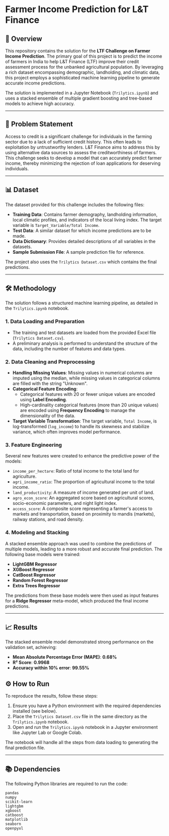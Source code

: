 # Farmer Income Prediction for L\&T Finance

## 🚀 Overview

This repository contains the solution for the **LTF Challenge on Farmer Income Prediction**. The primary goal of this project is to predict the income of farmers in India to help L\&T Finance (LTF) improve their credit assessment process for the unbanked agricultural population. By leveraging a rich dataset encompassing demographic, landholding, and climatic data, this project employs a sophisticated machine learning pipeline to generate accurate income predictions.

The solution is implemented in a Jupyter Notebook (`Trilytics.ipynb`) and uses a stacked ensemble of multiple gradient boosting and tree-based models to achieve high accuracy.

-----

## 🎯 Problem Statement

Access to credit is a significant challenge for individuals in the farming sector due to a lack of sufficient credit history. This often leads to exploitation by untrustworthy lenders. L\&T Finance aims to address this by using alternative data sources to assess the creditworthiness of farmers. This challenge seeks to develop a model that can accurately predict farmer income, thereby minimizing the rejection of loan applications for deserving individuals.

-----

## 📊 Dataset

The dataset provided for this challenge includes the following files:

  * **Training Data**: Contains farmer demography, landholding information, local climatic profiles, and indicators of the local living index. The target variable is `Target_Variable/Total Income`.
  * **Test Data**: A similar dataset for which income predictions are to be made.
  * **Data Dictionary**: Provides detailed descriptions of all variables in the datasets.
  * **Sample Submission File**: A sample prediction file for reference.

The project also uses the `Trilytics Dataset.csv` which contains the final predictions.

-----

## 🛠️ Methodology

The solution follows a structured machine learning pipeline, as detailed in the `Trilytics.ipynb` notebook.

### 1\. Data Loading and Preparation

  * The training and test datasets are loaded from the provided Excel file (`Trilytics Dataset.csv`).
  * A preliminary analysis is performed to understand the structure of the data, including the number of features and data types.

### 2\. Data Cleaning and Preprocessing

  * **Handling Missing Values**: Missing values in numerical columns are imputed using the median, while missing values in categorical columns are filled with the string "Unknown".
  * **Categorical Feature Encoding**:
      * Categorical features with 20 or fewer unique values are encoded using **Label Encoding**.
      * High-cardinality categorical features (more than 20 unique values) are encoded using **Frequency Encoding** to manage the dimensionality of the data.
  * **Target Variable Transformation**: The target variable, `Total Income`, is log-transformed (`log_income`) to handle its skewness and stabilize variance, which often improves model performance.

### 3\. Feature Engineering

Several new features were created to enhance the predictive power of the models:

  * `income_per_hectare`: Ratio of total income to the total land for agriculture.
  * `agri_income_ratio`: The proportion of agricultural income to the total income.
  * `land_productivity`: A measure of income generated per unit of land.
  * `agro_econ_score`: An aggregated score based on agricultural scores, socio-economic parameters, and night light index.
  * `access_score`: A composite score representing a farmer's access to markets and transportation, based on proximity to mandis (markets), railway stations, and road density.

### 4\. Modeling and Stacking

A stacked ensemble approach was used to combine the predictions of multiple models, leading to a more robust and accurate final prediction. The following base models were trained:

  * **LightGBM Regressor**
  * **XGBoost Regressor**
  * **CatBoost Regressor**
  * **Random Forest Regressor**
  * **Extra Trees Regressor**

The predictions from these base models were then used as input features for a **Ridge Regressor** meta-model, which produced the final income predictions.

-----

## 📈 Results

The stacked ensemble model demonstrated strong performance on the validation set, achieving:

  * **Mean Absolute Percentage Error (MAPE)**: **0.68%**
  * **R² Score**: **0.9968**
  * **Accuracy within 10% error**: **99.55%**


## ⚙️ How to Run

To reproduce the results, follow these steps:

1.  Ensure you have a Python environment with the required dependencies installed (see below).
2.  Place the `Trilytics Dataset.csv` file in the same directory as the `Trilytics.ipynb` notebook.
3.  Open and run the `Trilytics.ipynb` notebook in a Jupyter environment like Jupyter Lab or Google Colab.

The notebook will handle all the steps from data loading to generating the final prediction file.

-----

## 📚 Dependencies

The following Python libraries are required to run the code:

```
pandas
numpy
scikit-learn
lightgbm
xgboost
catboost
matplotlib
seaborn
openpyxl
```
